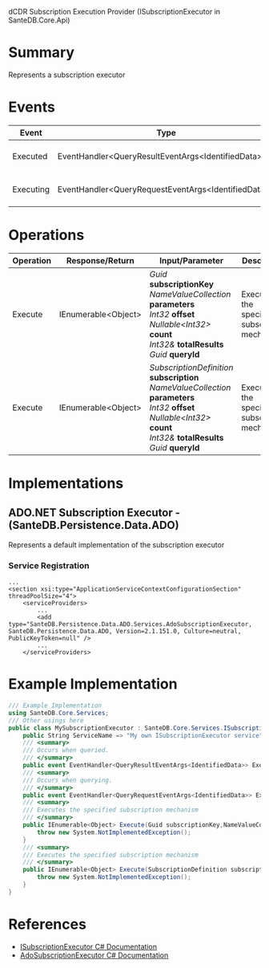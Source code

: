 dCDR Subscription Execution Provider (ISubscriptionExecutor in SanteDB.Core.Api)

# Summary
Represents a subscription executor

# Events

|Event|Type|Description|
|-|-|-|
|Executed|EventHandler&lt;QueryResultEventArgs&lt;IdentifiedData>>|Occurs when queried.|
|Executing|EventHandler&lt;QueryRequestEventArgs&lt;IdentifiedData>>|Occurs when querying.|

# Operations

|Operation|Response/Return|Input/Parameter|Description|
|-|-|-|-|
|Execute|IEnumerable&lt;Object>|*Guid* **subscriptionKey**<br/>*NameValueCollection* **parameters**<br/>*Int32* **offset**<br/>*Nullable&lt;Int32>* **count**<br/>*Int32&* **totalResults**<br/>*Guid* **queryId**|Executes the specified subscription mechanism|
|Execute|IEnumerable&lt;Object>|*SubscriptionDefinition* **subscription**<br/>*NameValueCollection* **parameters**<br/>*Int32* **offset**<br/>*Nullable&lt;Int32>* **count**<br/>*Int32&* **totalResults**<br/>*Guid* **queryId**|Executes the specified subscription mechanism|

# Implementations


## ADO.NET Subscription Executor - (SanteDB.Persistence.Data.ADO)
Represents a default implementation of the subscription executor

### Service Registration
```markup
...
<section xsi:type="ApplicationServiceContextConfigurationSection" threadPoolSize="4">
	<serviceProviders>
		...
		<add type="SanteDB.Persistence.Data.ADO.Services.AdoSubscriptionExecutor, SanteDB.Persistence.Data.ADO, Version=2.1.151.0, Culture=neutral, PublicKeyToken=null" />
		...
	</serviceProviders>
```
# Example Implementation
```csharp
/// Example Implementation
using SanteDB.Core.Services;
/// Other usings here
public class MySubscriptionExecutor : SanteDB.Core.Services.ISubscriptionExecutor { 
	public String ServiceName => "My own ISubscriptionExecutor service";
	/// <summary>
	/// Occurs when queried.
	/// </summary>
	public event EventHandler<QueryResultEventArgs<IdentifiedData>> Executed;
	/// <summary>
	/// Occurs when querying.
	/// </summary>
	public event EventHandler<QueryRequestEventArgs<IdentifiedData>> Executing;
	/// <summary>
	/// Executes the specified subscription mechanism
	/// </summary>
	public IEnumerable<Object> Execute(Guid subscriptionKey,NameValueCollection parameters,Int32 offset,Nullable<Int32> count,Int32& totalResults,Guid queryId){
		throw new System.NotImplementedException();
	}
	/// <summary>
	/// Executes the specified subscription mechanism
	/// </summary>
	public IEnumerable<Object> Execute(SubscriptionDefinition subscription,NameValueCollection parameters,Int32 offset,Nullable<Int32> count,Int32& totalResults,Guid queryId){
		throw new System.NotImplementedException();
	}
}
```

# References

* [ISubscriptionExecutor C# Documentation](http://santesuite.org/assets/doc/net/html/T_SanteDB_Core_Services_ISubscriptionExecutor.htm)
* [AdoSubscriptionExecutor C# Documentation](http://santesuite.org/assets/doc/net/html/T_SanteDB_Persistence_Data_ADO_Services_AdoSubscriptionExecutor.htm)
